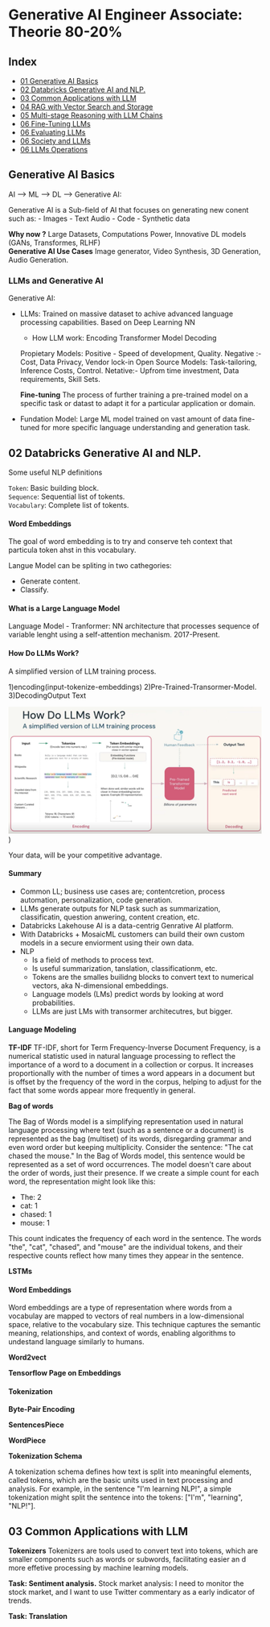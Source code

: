 # Generative AI Engineer Associate: Theorie 80-20%



## Index

- [01 Generative AI Basics](#basics)
- [02 Databricks Generative AI and NLP.](#databricks)
- [03 Common Applications with LLM](#commonApplicaiton)
- [04 RAG with Vector Search and Storage](#RAG)
- [05 Multi-stage Reasoning with LLM Chains](#multi-stage)
- [06 Fine-Tuning LLMs](#Fine-Tuning)
- [06 Evaluating LLMs](#Evaluating)
- [06 Society and LLMs](#Society)
- [06 LLMs Operations](#LLM-Operations)


## Generative AI Basics

AI --> ML --> DL --> Generative AI:

Generative AI is a Sub-field of AI that focuses on generating new conent such as: 
	- Images
	- Text Audio
	- Code 
	- Synthetic data
	
**Why now ?**  Large Datasets, Computations Power, Innovative DL models (GANs, Transformes, RLHF)   
**Generative AI Use Cases** Image generator, Video Synthesis, 3D Generation, Audio Generation.

### LLMs and Generative AI

Generative AI:
- LLMs: Trained on massive dataset to achive advanced language processing capabilities. Based on Deep Learning NN
	- How LLM work: Encoding Transformer Model Decoding
	
	Propietary Models: Positive - Speed of development, Quality. Negative :- Cost, Data Privacy, Vendor lock-in
	Open Source Models: Task-tailoring, Inference Costs, Control. Netative:- Upfrom time investment, Data requirements, Skill Sets.
	
	**Fine-tuning** The process of further training a pre-trained model on a specific task or datast to adapt it for a particular application or domain.
	
- Fundation Model: Large ML model trained on vast amount of data fine-tuned for more specific language understanding and generation task.
	
## 02 Databricks Generative AI and NLP.

Some useful NLP definitions

`Token`: Basic building block.   
`Sequence`: Sequential list of tokents.  
`Vocabulary`: Complete list of tokents.  

#### Word Embeddings

The goal of word embedding is to try and conserve teh context that particula token ahst in this vocabulary.

Langue Model can be spliting in two cathegories: 
- Generate content.
- Classify.

#### What is a Large Language Model 

Language Model - Tranformer: NN architecture that processes sequence of variable lenght using a self-attention mechanism. 2017-Present.

#### How Do LLMs Work?
A simplified version of LLM training process.

1)encoding(input-tokenize-embeddings)
2)Pre-Trained-Transormer-Model.
3)DecodingOutput Text

![llm](img/01_LLM_Work.PNG))


Your data, will be your competitive advantage.

#### Summary

- Common LL; business use cases are; contentcretion, process automation, personalization, code generation.  
- LLMs generate outputs for NLP task such as summarization, classificatin, question anwering, content creation, etc.  
- Databricks Lakehouse AI is a data-centrig Genrative AI platform.  
- With Databricks + MosaicML customers can build their own custom models in a secure enviorment using their own data.
- NLP
	- Is a field of methods to process text.
	- Is useful summarization, tanslation, classificationm, etc.
	- Tokens are the smalles builidng blocks to convert text to numerical vectors, aka N-dimensional embeddings.
	- Language models (LMs) predict words by looking at word probabilities.  
	- LLMs are just LMs with transormer architecutres, but bigger.  
	
	
#### Language Modeling

**TF-IDF**
	TF-IDF, short for Term Frequency-Inverse Document Frequency, is a numerical statistic used in natural language processing to reflect the importance of a word
	to a document in a collection or corpus. It increases proportionally with the number of times a word appears in a document but is offset by the frequency
	of the word in the corpus, helping to adjust for the fact that some words appear more frequently in general.  

**Bag of words**
	
The Bag of Words model is a simplifying representation used in natural language processing where text (such as a sentence or a document) is represented as the bag (multiset) of its words, disregarding grammar and even word order but keeping multiplicity.
Consider the sentence: "The cat chased the mouse."
In the Bag of Words model, this sentence would be represented as a set of word occurrences. The model doesn't care about the order of words, just their presence.
If we create a simple count for each word, the representation might look like this:

- The: 2
- cat: 1
- chased: 1
- mouse: 1

This count indicates the frequency of each word in the sentence. 
The words "the", "cat", "chased", and "mouse" are the individual tokens, and their respective counts reflect how many times they appear in the sentence.

**LSTMs**

#### Word Embeddings

Word embeddings are a type of representation where words from a vocabulay are mapped to vectors of real numbers in a low-dimensional space, relative to the vocabulary size.
This technique captures the semantic meaning, relationships, and context of words, enabling algorithms to undestand language similarly to humans.


**Word2vect**  

**Tensorflow Page on Embeddings**

#### Tokenization

**Byte-Pair Encoding**

**SentencesPiece**

**WordPiece**

**Tokenization Schema**

A tokenization schema defines how text is split into meaningful elements, called tokens, which are the basic units used in text processing and analysis. 
For example, in the sentence "I'm learning NLP!", a simple tokenization might split the sentence into the tokens: ["I'm", "learning", "NLP!"].

## 03 Common Applications with LLM


**Tokenizers**
Tokenizers are tools used to convert text into tokens, which are smaller components such as words or subwords, facilitating easier an d more effetive processing by machine learning models.

**Task: Sentiment analysis.**
Stock market analysis: I need to monitor the stock market, and I want to use Twitter commentary as a early indicator of trends.  

**Task: Translation**  
